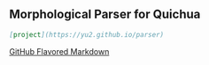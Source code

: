 ## Morphological Parser for Quichua
```markdown
[project](https://yu2.github.io/parser)
```

[GitHub Flavored Markdown](https://guides.github.com/features/mastering-markdown/)
